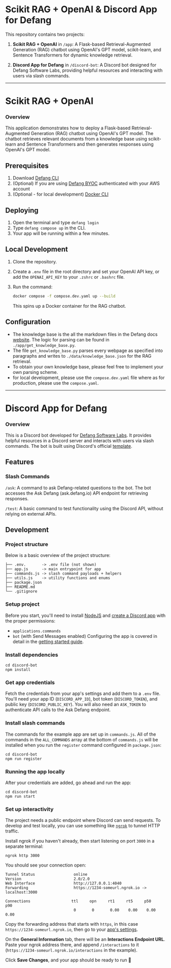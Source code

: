 # Scikit RAG + OpenAI & Discord App for Defang

This repository contains two projects:

1. **Scikit RAG + OpenAI** in `/app`: A Flask-based Retrieval-Augmented Generation (RAG) chatbot using OpenAI's GPT model, scikit-learn, and Sentence Transformers for dynamic knowledge retrieval.

2. **Discord App for Defang** in `/discord-bot`: A Discord bot designed for Defang Software Labs, providing helpful resources and interacting with users via slash commands.

---

# Scikit RAG + OpenAI

### Overview

This application demonstrates how to deploy a Flask-based Retrieval-Augmented Generation (RAG) chatbot using OpenAI's GPT model. The chatbot retrieves relevant documents from a knowledge base using scikit-learn and Sentence Transformers and then generates responses using OpenAI's GPT model.

## Prerequisites

1. Download [Defang CLI](https://github.com/DefangLabs/defang)
2. (Optional) If you are using [Defang BYOC](https://docs.aws.amazon.com/cli/latest/userguide/cli-chap-configure.html) authenticated with your AWS account
3. (Optional - for local development) [Docker CLI](https://docs.docker.com/engine/install/)

## Deploying

1. Open the terminal and type `defang login`
2. Type `defang compose up` in the CLI.
3. Your app will be running within a few minutes.

## Local Development

1. Clone the repository.
2. Create a `.env` file in the root directory and set your OpenAI API key, or add the `OPENAI_API_KEY` to your `.zshrc` or `.bashrc` file.
3. Run the command:

   ```bash
   docker compose -f compose.dev.yaml up --build
   ```

   This spins up a Docker container for the RAG chatbot.

## Configuration

- The knowledge base is the all the markdown files in the Defang docs [website](https://docs.defang.io/docs/intro). The logic for parsing can be found in `./app/get_knowledge_base.py`.
- The file `get_knowledge_base.py` parses every webpage as specified into paragraphs and writes to `./data/knowledge_base.json` for the RAG retrieval.
- To obtain your own knowledge base, please feel free to implement your own parsing scheme.
- for local development, please use the `compose.dev.yaml` file where as for production, please use the `compose.yaml`.

---

# Discord App for Defang

### Overview

This is a Discord bot developed for [Defang Software Labs](https://github.com/DefangLabs). It provides helpful resources in a Discord server and interacts with users via slash commands. The bot is built using Discord's official [template](https://github.com/discord/discord-example-app).

## Features

### Slash Commands

`/ask`: A command to ask Defang-related questions to the bot. The bot accesses the Ask Defang (ask.defang.io) API endpoint for retrieving responses.

`/test`: A basic command to test functionality using the Discord API, without relying on external APIs.

## Development

### Project structure

Below is a basic overview of the project structure:

```
├── .env.       -> .env file (not shown)
├── app.js      -> main entrypoint for app
├── commands.js -> slash command payloads + helpers
├── utils.js    -> utility functions and enums
├── package.json
├── README.md
└── .gitignore
```

### Setup project

Before you start, you'll need to install [NodeJS](https://nodejs.org/en/download/) and [create a Discord app](https://discord.com/developers/applications) with the proper permissions:

- `applications.commands`
- `bot` (with Send Messages enabled)
  Configuring the app is covered in detail in the [getting started guide](https://discord.com/developers/docs/getting-started).

### Install dependencies

```
cd discord-bot
npm install
```

### Get app credentials

Fetch the credentials from your app's settings and add them to a `.env` file. You'll need your app ID (`DISCORD_APP_ID`), bot token (`DISCORD_TOKEN`), and public key (`DISCORD_PUBLIC_KEY`).
You will also need an `ASK_TOKEN` to authenticate API calls to the Ask Defang endpoint.

### Install slash commands

The commands for the example app are set up in `commands.js`. All of the commands in the `ALL_COMMANDS` array at the bottom of `commands.js` will be installed when you run the `register` command configured in `package.json`:

```
cd discord-bot
npm run register
```

### Running the app locally

After your credentials are added, go ahead and run the app:

```
cd discord-bot
npm run start
```

### Set up interactivity

The project needs a public endpoint where Discord can send requests. To develop and test locally, you can use something like [`ngrok`](https://ngrok.com/) to tunnel HTTP traffic.

Install ngrok if you haven't already, then start listening on port `3000` in a separate terminal:

```
ngrok http 3000
```

You should see your connection open:

```
Tunnel Status                 online
Version                       2.0/2.0
Web Interface                 http://127.0.0.1:4040
Forwarding                    https://1234-someurl.ngrok.io -> localhost:3000

Connections                  ttl     opn     rt1     rt5     p50     p90
                              0       0       0.00    0.00    0.00    0.00
```

Copy the forwarding address that starts with `https`, in this case `https://1234-someurl.ngrok.io`, then go to your [app's settings](https://discord.com/developers/applications).

On the **General Information** tab, there will be an **Interactions Endpoint URL**. Paste your ngrok address there, and append `/interactions` to it (`https://1234-someurl.ngrok.io/interactions` in the example).

Click **Save Changes**, and your app should be ready to run 🚀
